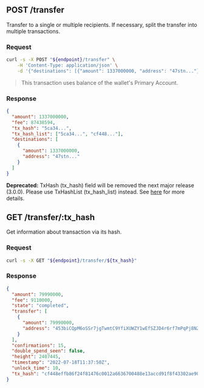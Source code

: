 ## POST /transfer
Transfer to a single or multiple recipients. If necessary, split the transfer into multiple transactions.
### Request
```sh
curl -s -X POST "${endpoint}/transfer" \
	-H 'Content-Type: application/json' \
	-d '{"destinations": [{"amount": 1337000000, "address": "47stn..."}]}'
```
> This transaction uses balance of the wallet's Primary Account.
### Response
```json
{
  "amount": 1337000000,
  "fee": 87438594,
  "tx_hash": "5ca34...",
  "tx_hash_list": ["5ca34...", "cf448..."],
  "destinations": [
    {
      "amount": 1337000000,
      "address": "47stn..."
    }
  ]
}
```

<div class="warning">

**Deprecated:** TxHash (tx_hash) field will be removed the next major release (3.0.0). Please use TxHashList (tx_hash_list) instead. See [here]( https://gitlab.com/moneropay/moneropay/-/merge_requests/13) for more details.

</div>

## GET /transfer/:tx_hash
Get information about transaction via its hash.
### Request
```sh
curl -s -X GET "${endpoint}/transfer/${tx_hash}"
```
### Response
```json
{
  "amount": 79990000,
  "fee": 9110000,
  "state": "completed",
  "transfer": [
    {
      "amount": 79990000,
      "address": "453biCQpM6oSSr7jgTwmtC9YfiXUWZY1wEfSZJD4r6rf7mPqPj8NZpp7WYpAHVq7p69SYa1B1zMN6SeRc8exYi1WEenqu2c"
    }
  ],
  "confirmations": 15,
  "double_spend_seen": false,
  "height": 2407445,
  "timestamp": "2022-07-18T11:37:50Z",
  "unlock_time": 10,
  "tx_hash": "cf448effb86f24f81476c0012a6636700488e13accd91f8f43302ae90fed25ce"
}
```
